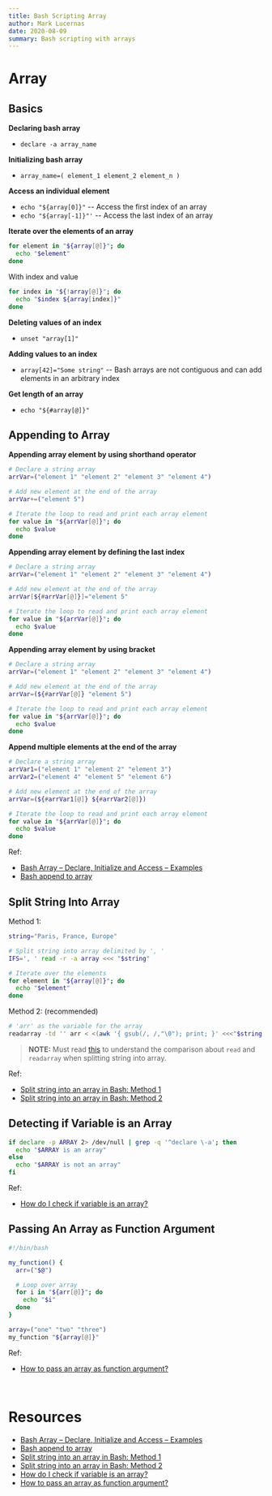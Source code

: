 ```yaml
---
title: Bash Scripting Array
author: Mark Lucernas
date: 2020-08-09
summary: Bash scripting with arrays
---
```



# Array

## Basics

**Declaring bash array**

- `declare -a array_name`


**Initializing bash array**

- `array_name=( element_1 element_2 element_n ) `


**Access an individual element**

- `echo "${array[0]}"` -- Access the first index of an array
- `echo "${array[-1]}"'` -- Access the last index of an array


**Iterate over the elements of an array**

```bash
for element in "${array[@]}"; do
  echo "$element"
done
```

With index and value

```bash
for index in "${!array[@]}"; do
  echo "$index ${array[index]}"
done
```

**Deleting values of an index**

- `unset "array[1]"`


**Adding values to an index**

- `array[42]="Some string"` -- Bash arrays are not contiguous and can add
    elements in an arbitrary index


**Get length of an array**

- `echo "${#array[@]}"`


## Appending to Array

**Appending array element by using shorthand operator**

```bash
# Declare a string array
arrVar=("element 1" "element 2" "element 3" "element 4")

# Add new element at the end of the array
arrVar+=("element 5")

# Iterate the loop to read and print each array element
for value in "${arrVar[@]}"; do
  echo $value
done
```

**Appending array element by defining the last index**

```bash
# Declare a string array
arrVar=("element 1" "element 2" "element 3" "element 4")

# Add new element at the end of the array
arrVar[${#arrVar[@]}]="element 5"

# Iterate the loop to read and print each array element
for value in "${arrVar[@]}"; do
  echo $value
done
```

**Appending array element by using bracket**

```bash
# Declare a string array
arrVar=("element 1" "element 2" "element 3" "element 4")

# Add new element at the end of the array
arrVar=(${#arrVar[@]} "element 5")

# Iterate the loop to read and print each array element
for value in "${arrVar[@]}"; do
  echo $value
done
```

**Append multiple elements at the end of the array**

```bash
# Declare a string array
arrVar1=("element 1" "element 2" "element 3")
arrVar2=("element 4" "element 5" "element 6")

# Add new element at the end of the array
arrVar=(${#arrVar1[@]} ${#arrVar2[@]})

# Iterate the loop to read and print each array element
for value in "${arrVar[@]}"; do
  echo $value
done
```

Ref:

- [Bash Array – Declare, Initialize and Access – Examples](https://www.tutorialkart.com/bash-shell-scripting/bash-array/)
- [Bash append to array](https://linuxhint.com/bash_append_array/)


## Split String Into Array

Method 1:

```bash
string="Paris, France, Europe"

# Split string into array delimited by ', '
IFS=', ' read -r -a array <<< "$string"

# Iterate over the elements
for element in "${array[@]}"; do
  echo "$element"
done
```

Method 2: (recommended)

```bash
# 'arr' as the variable for the array
readarray -td '' arr < <(awk '{ gsub(/, /,"\0"); print; }' <<<"$string, "); unset 'arr[-1]'; declare -p arr;
```

> **NOTE:** Must read [this](https://stackoverflow.com/a/45201229/11850077) to
understand the comparison about `read` and `readarray` when splitting string
into array.

Ref:

- [Split string into an array in Bash: Method 1](https://stackoverflow.com/a/10586169/11850077)
- [Split string into an array in Bash: Method 2](https://stackoverflow.com/a/45201229/11850077)


## Detecting if Variable is an Array


```bash
if declare -p ARRAY 2> /dev/null | grep -q '^declare \-a'; then
  echo "$ARRAY is an array"
else
  echo "$ARRAY is not an array"
fi
```

Ref:

- [How do I check if variable is an array?](https://stackoverflow.com/a/14525326/11850077)


## Passing An Array as Function Argument

```bash
#!/bin/bash

my_function() {
  arr=("$@")

  # Loop over array
  for i in "${arr[@]}"; do
    echo "$i"
  done
}

array=("one" "two" "three")
my_function "${array[@]}"
```

Ref:

- [How to pass an array as function argument?](https://askubuntu.com/a/674347)


<br>

# Resources

- [Bash Array – Declare, Initialize and Access – Examples](https://www.tutorialkart.com/bash-shell-scripting/bash-array/)
- [Bash append to array](https://linuxhint.com/bash_append_array/)
- [Split string into an array in Bash: Method 1](https://stackoverflow.com/a/10586169/11850077)
- [Split string into an array in Bash: Method 2](https://stackoverflow.com/a/45201229/11850077)
- [How do I check if variable is an array?](https://stackoverflow.com/a/14525326/11850077)
- [How to pass an array as function argument?](https://askubuntu.com/a/674347)

